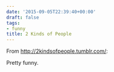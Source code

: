 ```yaml
---
date: '2015-09-05T22:39:40+00:00'
draft: false
tags:
- funny
title: 2 Kinds of People
---
```


From http://2kindsofpeople.tumblr.com/:

Pretty funny.
